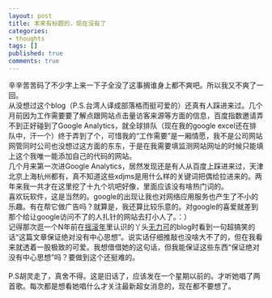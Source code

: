 ```yaml
---
layout: post
title: 本来有标题的，现在没有了
categories:
- thoughts
tags: []
published: true
comments: true
---
```

<p><p>辛辛苦苦码了不少字上来一下子全没了这事搁谁身上都不爽吧。所以我又不爽了一回。<br />从没想过这个blog（P.S.台湾人译成部落格而挺可爱的）还真有人踩进来过。几个月前因为工作需要要了解点跟网站点击量访客来源等方面的信息，百度指数邀请弄不到正好碰到了Google Analytics，就全球排队（现在我的google excel还在排队中，汗一个）终于弄到了个，可惜我的“工作需要”是一厢情愿，我不是公司网站网管同时公司也没想过这方面的东东，于是在我需要填监测网站网址的时候只能填上这个我唯一能添加自己的代码的网站。<br />几个月来第一次进Google Analytics，居然发现还是有人从百度上踩进来过，天津北京上海杭州都有，真不知道这些xdjms是用什么样的关键词把偶给拉进来的。两年来我一共才在这里挖了十九个坑吧好像，里面应该没有啥热门词的。<br />喜欢玩软件，这是当然的。google的出现让我也对网络应用服务也产生了不小的乐趣。有在帮它做广告吗？就算是，我还算比较乐意的。对google的喜爱就差到那个给让google访问不了的人扎针的网站去打小人了。：）<br />记得那次逛一个N年前在<a href="http://www.rockyear.com">摇滚年</a>里认识的丫头<a href="http://www.blogcn.com/user32/coco811/index.html">无力可</a>的blog时看到一句超搞笑的话“这篇文章保证绝对没有中心思想”。说实话仔细推敲也没啥大不了的，但在我看来就透着一股极致的可爱。我想借借她的这句话，但我能保证这些东西“保证绝对没有中心思想”吗？要做到这个还挺难的。<br /><br />P.S胡灵走了，真舍不得。这是旧话了，应该发在一个星期以前的。才听她唱了两首歌。每次都是想看她唱什么才关注最新超女消息的，现在都不要想了。</p></p>
